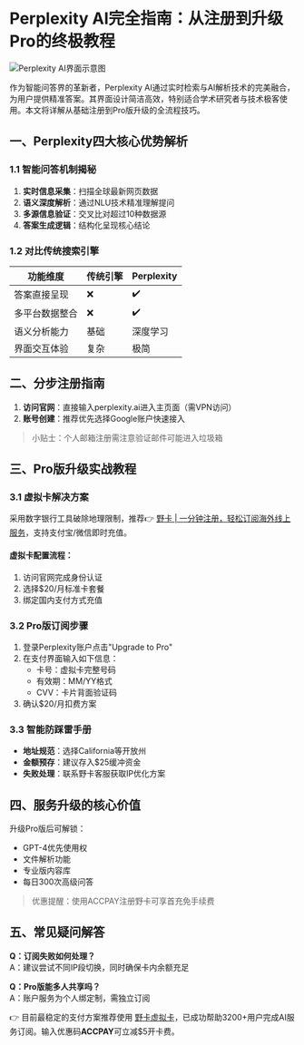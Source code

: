 # Perplexity AI完全指南：从注册到升级Pro的终极教程

![Perplexity AI界面示意图](https://via.placeholder.com/800x400)

作为智能问答界的革新者，Perplexity AI通过实时检索与AI解析技术的完美融合，为用户提供精准答案。其界面设计简洁高效，特别适合学术研究者与技术极客使用。本文将详解从基础注册到Pro版升级的全流程技巧。

## 一、Perplexity四大核心优势解析

### 1.1 智能问答机制揭秘
1. **实时信息采集**：扫描全球最新网页数据
2. **语义深度解析**：通过NLU技术精准理解提问
3. **多源信息验证**：交叉比对超过10种数据源
4. **答案生成逻辑**：结构化呈现核心结论

### 1.2 对比传统搜索引擎
| 功能维度       | 传统引擎 | Perplexity |
|----------------|----------|------------|
| 答案直接呈现   | ❌       | ✔️         |
| 多平台数据整合 | ❌       | ✔️         |
| 语义分析能力   | 基础     | 深度学习   |
| 界面交互体验   | 复杂     | 极简       |

## 二、分步注册指南

1. **访问官网**：直接输入perplexity.ai进入主页面（需VPN访问）
2. **账号创建**：推荐优先选择Google账户快速接入

> 小贴士：个人邮箱注册需注意验证邮件可能进入垃圾箱

## 三、Pro版升级实战教程

### 3.1 虚拟卡解决方案
采用数字银行工具破除地理限制，推荐👉 [野卡 | 一分钟注册，轻松订阅海外线上服务](https://bbtdd.com/yeka)，支持支付宝/微信即时充值。

#### 虚拟卡配置流程：
1. 访问官网完成身份认证
2. 选择$20/月标准卡套餐
3. 绑定国内支付方式充值

### 3.2 Pro版订阅步骤
1. 登录Perplexity账户点击"Upgrade to Pro"
2. 在支付界面输入如下信息：
   - 卡号：虚拟卡完整号码
   - 有效期：MM/YY格式
   - CVV：卡片背面验证码
3. 确认$20/月扣费方案

### 3.3 智能防踩雷手册
- **地址规范**：选择California等开放州
- **金额预存**：建议存入$25缓冲资金
- **失败处理**：联系野卡客服获取IP优化方案

## 四、服务升级的核心价值
升级Pro版后可解锁：
- GPT-4优先使用权
- 文件解析功能
- 专业版内容库
- 每日300次高级问答

> 优惠提醒：使用ACCPAY注册野卡可享首充免手续费

## 五、常见疑问解答
**Q：订阅失败如何处理？**  
A：建议尝试不同IP段切换，同时确保卡内余额充足

**Q：Pro版能多人共享吗？**  
A：账户服务为个人绑定制，需独立订阅

👉 目前最稳定的支付方案推荐使用 [野卡虚拟卡](https://bbtdd.com/yeka)，已成功帮助3200+用户完成AI服务订阅。输入优惠码**ACCPAY**可立减$5开卡费。